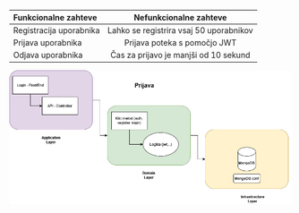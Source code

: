 | Funkcionalne zahteve      | Nefunkcionalne zahteve |
| :---        |    :----:   |
| Registracija uporabnika      | Lahko se registrira vsaj 50 uporabnikov       |
| Prijava uporabnika   | Prijava poteka s pomočjo JWT        |
| Odjava uporabnika   | Čas za prijavo je manjši od 10 sekund        |

![Auth](./1.png)
